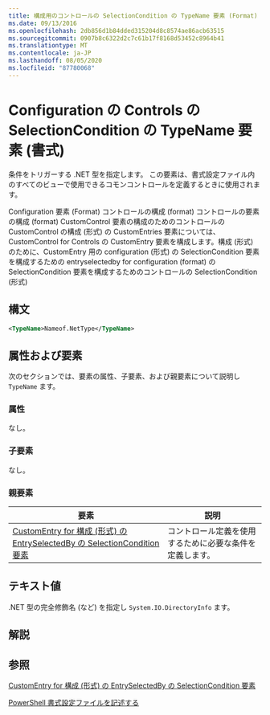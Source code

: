 ```yaml
---
title: 構成用のコントロールの SelectionCondition の TypeName 要素 (Format) |Microsoft Docs
ms.date: 09/13/2016
ms.openlocfilehash: 2db856d1b84dded315204d8c8574ae86acb63515
ms.sourcegitcommit: 0907b8c6322d2c7c61b17f8168d53452c8964b41
ms.translationtype: MT
ms.contentlocale: ja-JP
ms.lasthandoff: 08/05/2020
ms.locfileid: "87780068"
---
```

# <a name="typename-element-for-selectioncondition-for-controls-for-configuration-format"></a>Configuration の Controls の SelectionCondition の TypeName 要素 (書式)

条件をトリガーする .NET 型を指定します。 この要素は、書式設定ファイル内のすべてのビューで使用できるコモンコントロールを定義するときに使用されます。

Configuration 要素 (Format) コントロールの構成 (format) コントロールの要素の構成 (format) CustomControl 要素の構成のためのコントロールの CustomControl の構成 (形式) の CustomEntries 要素については、CustomControl for Controls の CustomEntry 要素を構成します。構成 (形式) のために、CustomEntry 用の configuration (形式) の SelectionCondition 要素を構成するための entryselectedby for configuration (format) の SelectionCondition 要素を構成するためのコントロールの SelectionCondition (形式)

## <a name="syntax"></a>構文

```xml
<TypeName>Nameof.NetType</TypeName>

```

## <a name="attributes-and-elements"></a>属性および要素

次のセクションでは、要素の属性、子要素、および親要素について説明し `TypeName` ます。

### <a name="attributes"></a>属性

なし。

### <a name="child-elements"></a>子要素

なし。

### <a name="parent-elements"></a>親要素

|要素|説明|
|-------------|-----------------|
|[CustomEntry for 構成 (形式) の EntrySelectedBy の SelectionCondition 要素](./selectioncondition-element-for-entryselectedby-for-controls-for-configuration-format.md)|コントロール定義を使用するために必要な条件を定義します。|

## <a name="text-value"></a>テキスト値

.NET 型の完全修飾名 (など) を指定し `System.IO.DirectoryInfo` ます。

## <a name="remarks"></a>解説

## <a name="see-also"></a>参照

[CustomEntry for 構成 (形式) の EntrySelectedBy の SelectionCondition 要素](./selectioncondition-element-for-entryselectedby-for-controls-for-configuration-format.md)

[PowerShell 書式設定ファイルを記述する](./writing-a-powershell-formatting-file.md)
